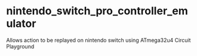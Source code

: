# nintendo_switch_pro_controller_emulator
Allows action to be replayed on nintendo switch using ATmega32u4 Circuit Playground


